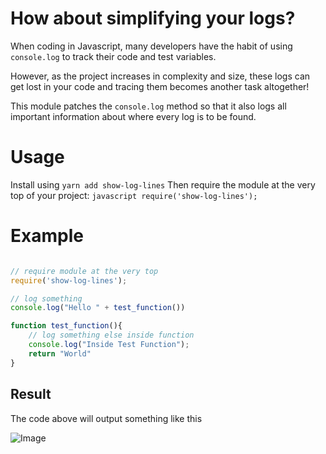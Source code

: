 

# How about simplifying your logs?
When coding in Javascript, many developers have the habit of using ```console.log``` to track their code and test variables.

However, as the project increases in complexity and size, these logs can get lost in your code and tracing them becomes another task altogether!

This module patches the ```console.log``` method so that it also logs all important information about where every log is to be found.

# Usage

Install using ``` yarn add show-log-lines ```
Then require the module at the very top of your project: ```javascript require('show-log-lines');```

# Example

```javascript

// require module at the very top
require('show-log-lines');

// log something
console.log("Hello " + test_function())

function test_function(){
    // log something else inside function
	console.log("Inside Test Function");
	return "World"
}

```

## Result
The code above will output something like this

![Image](https://repository-images.githubusercontent.com/498966507/cec68530-f673-4727-b4f5-30c9ed41171c)